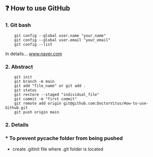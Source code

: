 ## ❓ How to use GitHub
### 1. Git bash
```
    git config --global user.name "your_name"
    git config --global user.email "your_email"
    git config --list
```
In details...
www.naver.com

### 2. Abstract
```
    git init
    git branch -m main
    git add "file_name" or git add .
    git status
    git restore --staged "individual_file"
    git commit -m "first commit"
    git remote add origin git@github.com:DoctorVitus/How-to-use-Github.git
    git push origin main
```

### 2. Details


### * To prevent __pycache__ folder from being pushed
* create .gitinit file where .git folder is located

